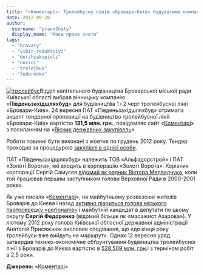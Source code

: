 ```yaml
---
title: "«Коментарі»: Тролейбусну лінію «Бровари-Київ» будуватиме компанія «Південьзахідшляхбуд»"
date: 2012-09-28
author: 
  username: "pravoZnaty"
  display_name: "Маєш право знати"
tags: 
  - "brovary"
  - "vibir-redaktsiyi"
  - "derzhzakupivli"
  - "novini"
  - "trolejbus"
  - "fedorenko"
---
```


[![](https://mpz.brovary.org/wp-content/uploads/2012/09/troleybus1.jpg "тролейбус")](https://mpz.brovary.org/wp-content/uploads/2012/09/troleybus1.jpg)Відділ капітального будівництва Броварської міської ради Київської області вибрав вінницьку компанію «**Південьзахідшляхбуд**» для будівництва 1 і 2 черг тролейбусної лінії «Бровари-Київ». 24 вересня ПАТ «Південьзахідшляхбуд» отримала акцепт тендерної пропозиції на будівництво тролейбусної лінії «Бровари-Київ» вартістю **131,5 млн. грн**., повідомляє сайт «[Коментарі](http://ua.money.comments.ua/capital/2012/09/26/184052/troleybus-brovarikiiv-zapustit.html)» з посиланням на «[Вісник державних закупівель](http://www.ukrtender.com/)».

Роботи повинні бути виконані з жовтня по грудень 2012 року. Тендер проходив за процедурою [закупівлі в однієї особи](http://brovary.kiev.ua/r%D1%96shennya-vikonavchogo-kom%D1%96tetu-412).

ПАТ «Південьзахідшляхбуд» належить ТОВ «Альфадорстрой» і ПАТ «Золоті Ворота», які входять в корпорацію «Золоті Ворота». Керівник корпорації Сергій Самусєв [відомий як радник Віктора Медведчука](http://kyiv.comments.ua/news/2009/11/04/122824.html), коли той працював першим заступником голови Верховної Ради в 2000-2001 роках.

Як уже писали «[Коментарі](http://money.comments.ua/people/2012/09/14/360197/trolleybus-brovari-kiev.html)», на майбутньому розвезенні жителів Броварів до Києва і назад [активно піариться голова міського партосередку «регіоналів»](http://money.comments.ua/fair/2012/07/31/352652/massazhist-azarova-ostavit.html) і майбутній кандидат в депутати по цьому округу **Сергій Федоренко** (відомий більше як «масажист Азарова»). У лютому 2012 року голова Київської обласної державної адміністрації Анатолій Присяжнюк висловив сподівання, що «до кінця року тролейбуси вже вийдуть на маршрут». Однак 12 вересня уряд затвердив техніко-економічне обґрунтування будівництва тролейбусної лінії з Броварів до Києва вартістю в [528,509 млн. грн](http://www.kommersant.ua/doc/2024146).і з терміном робіт в 2,5 роки.

**Джерело:** «[Коментарі](http://ua.money.comments.ua/capital/2012/09/26/184052/troleybus-brovarikiiv-zapustit.html)»
